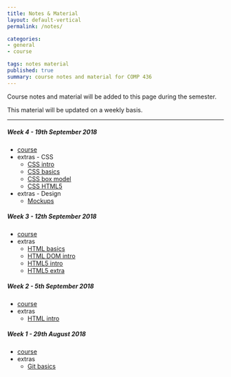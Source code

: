 ```yaml
---
title: Notes & Material
layout: default-vertical
permalink: /notes/

categories:
- general
- course

tags: notes material
published: true
summary: course notes and material for COMP 436
---
```


Course notes and material will be added to this page during the semester.

This material will be updated on a weekly basis.

***

<!--
##### Week 15 - 6th December 2017
  * extras
    * [Final Report Outline](/assets/docs/extras/comp436-final-report-outline-2017.pdf)

##### Week 14 - 29th November 2017
  * [course](/assets/docs/2017/Comp436-week14.pdf)
  * extras
    * [Final Report Outline](/assets/docs/extras/comp436-final-report-outline-2017.pdf)

##### Week 13 - 22nd November 2017
  * N/A

##### Week 12 - 15th November 2017
  * [course](/assets/docs/2017/Comp436-week12.pdf)

##### Week 11 - 8th November 2017
  * [course](/assets/docs/2017/Comp436-week11.pdf)

##### Week 10 - 1st November 2017
  * [course](/assets/docs/2017/Comp436-week10.pdf)

##### Week 9 - 25th October 2017
  * [course](/assets/docs/2017/Comp436-week9.pdf)

##### Week 8 - 18th October 2017
  * N/A

##### Week 6 - 4th October 2017
  * [course](/assets/docs/2017/Comp436-week6.pdf)

##### Week 5 - 27th September 2017
  * [course](/assets/docs/2017/Comp436-week5.pdf)
-->

##### Week 4 - 19th September 2018
  * [course](/assets/docs/2018/comp436-week4.pdf)
  * extras - CSS
    * [CSS intro](/assets/docs/extras/css/css-intro.pdf)
    * [CSS basics](/assets/docs/extras/css/css-basics.pdf)
    * [CSS box model](/assets/docs/extras/css/css-box-model.pdf)
    * [CSS HTML5](/assets/docs/extras/css/css-html5.pdf)
  * extras - Design
    * [Mockups](/assets/docs/extras/design/design-mockups.pdf)

##### Week 3 - 12th September 2018
  * [course](/assets/docs/2018/comp436-week3.pdf)
  * extras
    * [HTML basics](/assets/docs/extras/html/html-basics.pdf)
    * [HTML DOM intro](/assets/docs/extras/html/html-dom-intro.pdf)
    * [HTML5 intro](/assets/docs/extras/html5/html5-intro.pdf)
    * [HTML5 extra](/assets/docs/extras/html5/html5-extra.pdf)

##### Week 2 - 5th September 2018
  * [course](/assets/docs/2018/comp436-week2.pdf)
  * extras
    * [HTML intro](/assets/docs/extras/html/html-intro.pdf)

##### Week 1 - 29th August 2018
  * [course](/assets/docs/2018/comp436-week1.pdf)
  * extras
    * [Git basics](/assets/docs/extras/git-basics.pdf)
